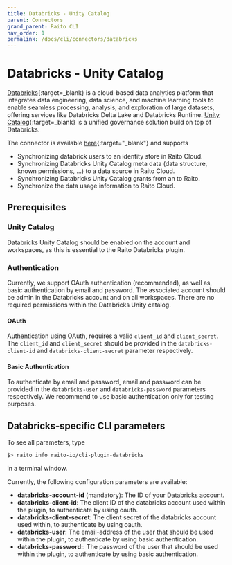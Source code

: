 ```yaml
---
title: Databricks - Unity Catalog
parent: Connectors
grand_parent: Raito CLI
nav_order: 1
permalink: /docs/cli/connectors/databricks
---
```


# Databricks - Unity Catalog

[Databricks](https://www.databricks.com/){:target=_blank} is a cloud-based data analytics platform that integrates data engineering, data science, and machine learning tools to enable seamless processing, analysis, and exploration of large datasets, offering services like Databricks Delta Lake and Databricks Runtime.
[Unity Catalog](https://www.databricks.com/product/unity-catalog){:target=_blank} is a unified governance solution build on top of Databricks.

The connector is available [here](https://github.com/raito-io/cli-plugin-databricks){:target="_blank"} and supports
* Synchronizing databrick users to an identity store in Raito Cloud.
* Synchronizing Databricks Unity Catalog meta data (data structure, known permissions, ...) to a data source in Raito Cloud.
* Synchronizing Databricks Unity Catalog grants from an to Raito.
* Synchronize the data usage information to Raito Cloud.

## Prerequisites
### Unity Catalog
Databricks Unity Catalog should be enabled on the account and workspaces, as this is essential to the Raito Databricks plugin.

### Authentication
Currently, we support OAuth authentication (recommended), as well as, basic authentication by email and password.
The associated account should be admin in the Databricks account and on all workspaces.
There are no required permissions within the Databricks Unity catalog.

#### OAuth
Authentication using OAuth, requires a valid `client_id` and `client_secret`.
The `client_id` and `client_secret` should be provided in the `databricks-client-id` and `databricks-client-secret` parameter respectively.

#### Basic Authentication
To authenticate by email and password, email and password can be provided in the `databricks-user` and `databricks-password` parameters respectively.
We recommend to use basic authentication only for testing purposes.

## Databricks-specific CLI parameters

To see all parameters, type
```bash
$> raito info raito-io/cli-plugin-databricks
```
in a terminal window.

Currently, the following configuration parameters are available:
* **databricks-account-id** (mandatory): The ID of your Databricks account.
* **databricks-client-id**: The client ID of the databricks account used within the plugin, to authenticate by using oauth.
* **databricks-client-secret**: The client secret of the databricks account used within, to authenticate by using oauth. 
* **databricks-user**: The email-address of the user that should be used within the plugin, to authenticate by using basic authentication.
* **databricks-password:**: The password of the user that should be used within the plugin, to authenticate by using basic authentication.